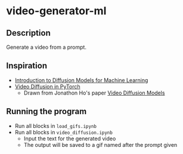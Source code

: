# video-generator-ml

## Description
Generate a video from a prompt.

## Inspiration
* [Introduction to Diffusion Models for Machine Learning](https://www.assemblyai.com/blog/diffusion-models-for-machine-learning-introduction/)
* [Video Diffusion in PyTorch](https://github.com/lucidrains/video-diffusion-pytorch)
  * Drawn from Jonathon Ho's paper [Video Diffusion Models](https://arxiv.org/abs/2204.03458)

## Running the program

* Run all blocks in `load_gifs.ipynb`
* Run all blocks in `video_diffusion.ipynb`
  * Input the text for the generated video
  * The output will be saved to a gif named after the prompt given
